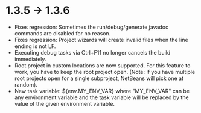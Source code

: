# 1.3.5 -> 1.3.6

- Fixes regression: Sometimes the run/debug/generate javadoc commands are disabled for no reason.
- Fixes regression: Project wizards will create invalid files when the line ending is not LF.
- Executing debug tasks via Ctrl+F11 no longer cancels the build immediately.
- Root project in custom locations are now supported. For this feature to work, you have to keep the root project open. (Note: If you have multiple root projects open for a single subproject, NetBeans will pick one at random).
- New task variable: ${env.MY_ENV_VAR} where "MY_ENV_VAR" can be any environment variable and the task variable will be replaced by the value of the given environment variable.


